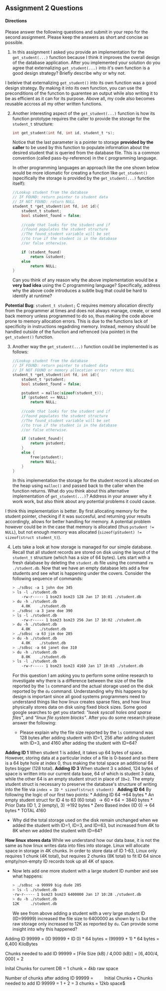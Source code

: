 ## Assignment 2 Questions

#### Directions
Please answer the following questions and submit in your repo for the second assignment.  Please keep the answers as short and concise as possible.

1. In this assignment I asked you provide an implementation for the `get_student(...)` function because I think it improves the overall design of the database application.   After you implemented your solution do you agree that externalizing `get_student(...)` into it's own function is a good design strategy?  Briefly describe why or why not.

I beleive that externalizing `get_student()` into its own function was a good design strategy. By making it into its own function, you can use the preconditions of the function to guarentee an output while also writing it to be as efficient as it can for its purpose. Above all, my code also becomes reusable accross all my other written functions. 

2. Another interesting aspect of the `get_student(...)` function is how its function prototype requires the caller to provide the storage for the `student_t` structure:

    ```c
    int get_student(int fd, int id, student_t *s);
    ```

    Notice that the last parameter is a pointer to storage **provided by the caller** to be used by this function to populate information about the desired student that is queried from the database file. This is a common convention (called pass-by-reference) in the `C` programming language. 

    In other programming languages an approach like the one shown below would be more idiomatic for creating a function like `get_student()` (specifically the storage is provided by the `get_student(...)` function itself):

    ```c
    //Lookup student from the database
    // IF FOUND: return pointer to student data
    // IF NOT FOUND: return NULL
    student_t *get_student(int fd, int id){
        student_t student;
        bool student_found = false;
        
        //code that looks for the student and if
        //found populates the student structure
        //The found_student variable will be set
        //to true if the student is in the database
        //or false otherwise.

        if (student_found)
            return &student;
        else
            return NULL;
    }
    ```
    Can you think of any reason why the above implementation would be a **very bad idea** using the C programming language?  Specifically, address why the above code introduces a subtle bug that could be hard to identify at runtime? 

**Potential Bug**: `student_t student;`
C requires memory allocation directly from the programmer at times and does not always manage, create, or send back memory unless programmed to do so, thus making the code above prone to memory allocation errors. This is due to the functions lack of specificity in instructions regadrding memory. Instead, memory should be handled outside of the function and refrenced (via pointer) in the `get_student()` function.

3. Another way the `get_student(...)` function could be implemented is as follows:

    ```c
    //Lookup student from the database
    // IF FOUND: return pointer to student data
    // IF NOT FOUND or memory allocation error: return NULL
    student_t *get_student(int fd, int id){
        student_t *pstudent;
        bool student_found = false;

        pstudent = malloc(sizeof(student_t));
        if (pstudent == NULL)
            return NULL;
        
        //code that looks for the student and if
        //found populates the student structure
        //The found_student variable will be set
        //to true if the student is in the database
        //or false otherwise.

        if (student_found){
            return pstudent;
        }
        else {
            free(pstudent);
            return NULL;
        }
    }
    ```
    In this implementation the storage for the student record is allocated on the heap using `malloc()` and passed back to the caller when the function returns. What do you think about this alternative implementation of `get_student(...)`?  Address in your answer why it work work, but also think about any potential problems it could cause.  
    
I think this implementation is better. By first allocating memory for the student pointer, checking if it was succesful, and returning your results accordingly, allows for better handling for memory. A potential problem however could be in the case that memory is allocated (thus `pstudent != NULL`), but not enough memory was allocated (`sizeof(pStudent) != sizeof(struct student_t)`). 

4. Lets take a look at how storage is managed for our simple database. Recall that all student records are stored on disk using the layout of the `student_t` structure (which has a size of 64 bytes).  Lets start with a fresh database by deleting the `student.db` file using the command `rm ./student.db`.  Now that we have an empty database lets add a few students and see what is happening under the covers.  Consider the following sequence of commands:

    ```bash
    > ./sdbsc -a 1 john doe 345
    > ls -l ./student.db
        -rw-r----- 1 bsm23 bsm23 128 Jan 17 10:01 ./student.db
    > du -h ./student.db
        4.0K    ./student.db
    > ./sdbsc -a 3 jane doe 390
    > ls -l ./student.db
        -rw-r----- 1 bsm23 bsm23 256 Jan 17 10:02 ./student.db
    > du -h ./student.db
        4.0K    ./student.db
    > ./sdbsc -a 63 jim doe 285 
    > du -h ./student.db
        4.0K    ./student.db
    > ./sdbsc -a 64 janet doe 310
    > du -h ./student.db
        8.0K    ./student.db
    > ls -l ./student.db
        -rw-r----- 1 bsm23 bsm23 4160 Jan 17 10:03 ./student.db
    ```

    For this question I am asking you to perform some online research to investigate why there is a difference between the size of the file reported by the `ls` command and the actual storage used on the disk reported by the `du` command.  Understanding why this happens by design is important since all good systems programmers need to understand things like how linux creates sparse files, and how linux physically stores data on disk using fixed block sizes.  Some good google searches to get you started: _"lseek syscall holes and sparse files"_, and _"linux file system blocks"_.  After you do some research please answer the following:

    - Please explain why the file size reported by the `ls` command was 128 bytes after adding student with ID=1, 256 after adding student with ID=3, and 4160 after adding the student with ID=64? 

**Adding ID 1**
When student 1 is added, it takes up 64 bytes of space. However, storing data at a particular index of a file is 0-based and so there is a 64 byte hole at index 0, thus making the total space an additional 64 bytes bigger (128 total).
**Adding ID 3**
When student 3 s added, 124 bytes of space is written into our current data base, 64 of which is student 3 data, while the other 64 is an empty student struct in place of `ID=2`. The empty student struct is necessary to preserve the database's structure of writing into the file via `index = ID * sizeof(struct student) `
**Adding ID 64**
By following the logic of our first two points:
\* Adding ID 64 $\to$64 bytes
\* An empty student struct for ID 4 to 63 (60 total) $\to 60 * 64=3840$ bytes
\* Prior Data (ID 1, 2 (empty), 3) $\to$192 bytes
\* Zero Based index (ID 0) $\to$ 64 bytes 
\* TOTAL 4160
- Why did the total storage used on the disk remain unchanged when we added the student with ID=1, ID=3, and ID=63, but increased from 4K to 8K when we added the student with ID=64? 

**How linux stores data**
While we understand how our data base, it is not the same as how linux writes data into files into storage. Linux will allocate space in storage in 4K chunks. In order to store data of ID 1-63, Linux only requires 1 chunk (4K total), but requires 2 chunks (8K total) to fit ID 64 since empty/non-empty ID records took up all 4K of space.


- Now lets add one more student with a large student ID number  and see what happens:

    ```bash
    > ./sdbsc -a 99999 big dude 205 
    > ls -l ./student.db
    -rw-r----- 1 bsm23 bsm23 6400000 Jan 17 10:28 ./student.db
    > du -h ./student.db
    12K     ./student.db
    ```
    We see from above adding a student with a very large student ID (ID=99999) increased the file size to 6400000 as shown by `ls` but the raw storage only increased to 12K as reported by `du`.  Can provide some insight into why this happened?

Adding ID 99999 = (ID 99999 + ID 0) * 64 bytes = (99999 + 1) * 64 bytes = 6,400 KiloBytes

Chunks needed to add ID 99999 = $\Big\lceil\text{File Size (kB) / 4,000 (kB)}\Big\rceil= \Big\lceil6,400/4,000\Big\rceil=2$

Inital Chunks for current DB = 1 chunk = 4kb raw space

Number of chunks after adding ID 99999 = 
$\qquad$Initial Chunks + Chunks needed to add ID 99999 = 1 + 2 = 3 chunks = 12kb space$


